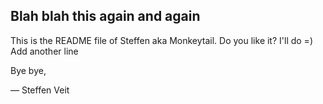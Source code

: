 ## Blah blah this again and again

This is the README file of Steffen aka Monkeytail.
Do you like it? I'll do =)
Add another line

Bye bye,

— Steffen Veit
